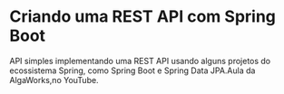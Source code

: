 # Criando uma REST API com Spring Boot
 API simples implementando uma REST API usando alguns projetos do ecossistema Spring, como Spring Boot e Spring Data JPA.Aula da AlgaWorks,no YouTube.
